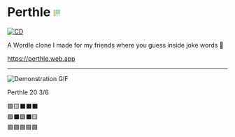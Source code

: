 # Perthle ![Favicon](web/favicon.png) 

[![CD](https://github.com/Alecadabra/perthle/actions/workflows/flutter.yml/badge.svg)](https://github.com/Alecadabra/perthle/actions/workflows/flutter.yml)

A Wordle clone I made for my friends where you guess inside joke words 🥰

https://perthle.web.app

***

![Demonstration GIF](https://imgur.com/WRKisYn.gif)

Perthle 20 3/6

🟩🟨⬛⬛⬛<br>🟩⬛🟩⬛🟨<br>🟩🟩🟩🟩🟩
